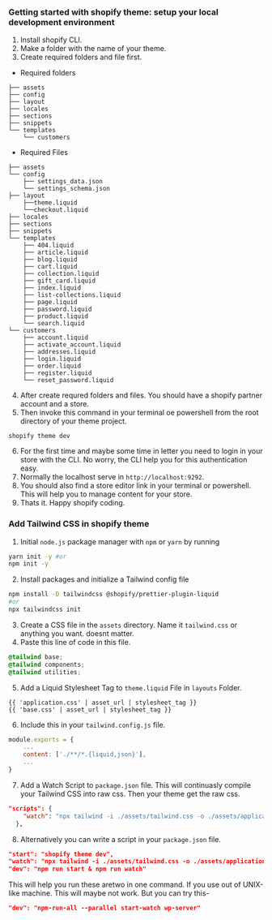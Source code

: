 ### Getting started with shopify theme: setup your local development environment
1. Install shopify CLI.
2. Make a folder with the name of your theme.
3. Create required folders and file first.
- Required folders
```
├── assets
├── config
├── layout
├── locales
├── sections
├── snippets
└── templates
    └── customers
```
- Required Files
```
├── assets
└── config
    ├── settings_data.json
    └── settings_schema.json
├── layout
    ├──theme.liquid
    └──checkout.liquid
├── locales
├── sections
├── snippets
└── templates
    ├── 404.liquid
    ├── article.liquid
    ├── blog.liquid
    ├── cart.liquid
    ├── collection.liquid
    ├── gift_card.liquid
    ├── index.liquid
    ├── list-collections.liquid
    ├── page.liquid
    ├── password.liquid
    ├── product.liquid
    └── search.liquid
└── customers
    ├── account.liquid
    ├── activate_account.liquid
    ├── addresses.liquid
    ├── login.liquid
    ├── order.liquid
    ├── register.liquid
    └── reset_password.liquid
```
4. After create requred folders and files. You should have a shopify partner account and a store.
5. Then invoke this command in your terminal oe powershell from the root directory of your theme project.
```
shopify theme dev
```
6. For the first time and maybe some time in letter you need to login in your store with the CLI. No worry, the CLI help you for this authentication easy.
7. Normally the localhost serve in `http://localhost:9292`.
8. You should also find a store editor link in your terminal or powershell. This will help you to manage content for your store.
9. Thats it. Happy shopify coding.

### Add Tailwind CSS in shopify theme

1. Initial `node.js` package manager with `npm` or `yarn` by running

```bash
yarn init -y #or
npm init -y
```

2. Install packages and initialize a Tailwind config file

```bash
npm install -D tailwindcss @shopify/prettier-plugin-liquid
#or
npx tailwindcss init
```

3. Create a CSS file in the `assets` directory. Name it `tailwind.css` or anything you want. doesnt matter.
4. Paste this line of code in this file.

```css
@tailwind base;
@tailwind components;
@tailwind utilities;
```

5. Add a Liquid Stylesheet Tag to `theme.liquid` File in `layouts` Folder.

```liquid
{{ 'application.css' | asset_url | stylesheet_tag }}
{{ 'base.css' | asset_url | stylesheet_tag }}
```

6. Include this in your `tailwind.config.js` file.

```js
module.exports = {
    ...
    content: ['./**/*.{liquid,json}'],
    ...
}
```

7. Add a Watch Script to `package.json` file. This will continuasly compile your Tailwind CSS into raw css. Then your theme get the raw css.

```json
"scripts": {
    "watch": "npx tailwind -i ./assets/tailwind.css -o ./assets/application.css --watch"
  },
```
8. Alternatively you can write a script in your `package.json` file.
```json
"start": "shopify theme dev",
"watch": "npx tailwind -i ./assets/tailwind.css -o ./assets/application.css --watch",
"dev": "npm run start & npm run watch"
```
This will help you run these aretwo in one command. If you use out of UNIX-like machine. This will maybe not work. But you can try this-
```json
"dev": "npm-run-all --parallel start-watch wp-server"
```